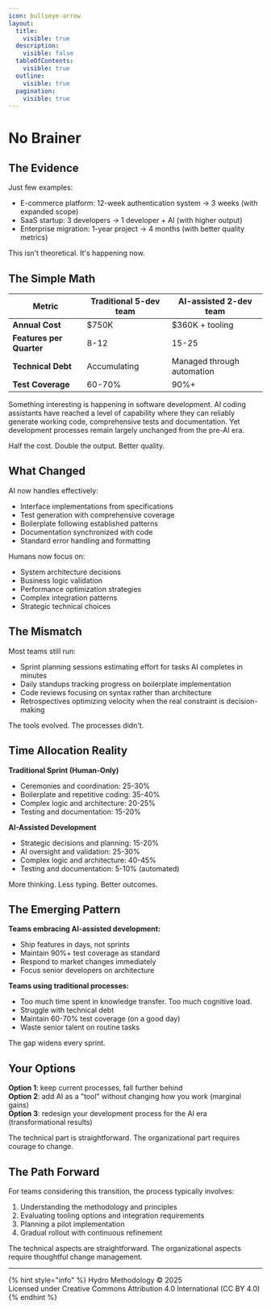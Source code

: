 ```yaml
---
icon: bullseye-arrow
layout:
  title:
    visible: true
  description:
    visible: false
  tableOfContents:
    visible: true
  outline:
    visible: true
  pagination:
    visible: true
---
```


# No Brainer

## The Evidence

Just few examples:

* E-commerce platform: 12-week authentication system → 3 weeks (with expanded scope)
* SaaS startup: 3 developers → 1 developer + AI (with higher output)
* Enterprise migration: 1-year project → 4 months (with better quality metrics)

This isn't theoretical. It's happening now.

## The Simple Math

| Metric                   | Traditional 5-dev team | AI-assisted 2-dev team     |
| ------------------------ | ---------------------- | -------------------------- |
| **Annual Cost**          | $750K                  | $360K + tooling            |
| **Features per Quarter** | 8-12                   | 15-25                      |
| **Technical Debt**       | Accumulating           | Managed through automation |
| **Test Coverage**        | 60-70%                 | 90%+                       |

Something interesting is happening in software development. AI coding assistants have reached a level of capability where they can reliably generate working code, comprehensive tests and documentation. Yet development processes remain largely unchanged from the pre-AI era.

Half the cost. Double the output. Better quality.&#x20;

## What Changed

AI now handles effectively:

* Interface implementations from specifications
* Test generation with comprehensive coverage
* Boilerplate following established patterns
* Documentation synchronized with code
* Standard error handling and formatting

Humans now focus on:

* System architecture decisions
* Business logic validation
* Performance optimization strategies
* Complex integration patterns
* Strategic technical choices

## The Mismatch

Most teams still run:

* Sprint planning sessions estimating effort for tasks AI completes in minutes
* Daily standups tracking progress on boilerplate implementation
* Code reviews focusing on syntax rather than architecture
* Retrospectives optimizing velocity when the real constraint is decision-making

The tools evolved. The processes didn't.

## Time Allocation Reality

**Traditional Sprint (Human-Only)**

* Ceremonies and coordination: 25-30%
* Boilerplate and repetitive coding: 35-40%
* Complex logic and architecture: 20-25%
* Testing and documentation: 15-20%

**AI-Assisted Development**

* Strategic decisions and planning: 15-20%
* AI oversight and validation: 25-30%
* Complex logic and architecture: 40-45%
* Testing and documentation: 5-10% (automated)

More thinking. Less typing. Better outcomes.

## The Emerging Pattern

**Teams embracing AI-assisted development:**

* Ship features in days, not sprints
* Maintain 90%+ test coverage as standard
* Respond to market changes immediately
* Focus senior developers on architecture

**Teams using traditional processes:**

* Too much time spent in knowledge transfer. Too much cognitive load.
* Struggle with technical debt
* Maintain 60-70% test coverage (on a good day)
* Waste senior talent on routine tasks

The gap widens every sprint.

## Your Options

**Option 1**: keep current processes, fall further behind\
**Option 2**: add AI as a "tool" without changing how you work (marginal gains)\
**Option 3**: redesign your development process for the AI era (transformational results)

The technical part is straightforward. The organizational part requires courage to change.

## The Path Forward

For teams considering this transition, the process typically involves:

1. Understanding the methodology and principles
2. Evaluating tooling options and integration requirements
3. Planning a pilot implementation
4. Gradual rollout with continuous refinement

The technical aspects are straightforward. The organizational aspects require thoughtful change management.

***

{% hint style="info" %}
Hydro Methodology © 2025\
Licensed under Creative Commons Attribution 4.0 International (CC BY 4.0)
{% endhint %}
